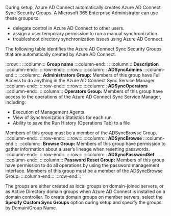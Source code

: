 During setup, Azure AD Connect automatically creates Azure AD Connect Sync Security Groups. A Microsoft 365 Enterprise Administrator can use these groups to:

 -  delegate control in Azure AD Connect to other users.
 -  assign a user temporary permission to run a manual synchronization.
 -  troubleshoot directory synchronization issues using Azure AD Connect.

The following table identifies the Azure AD Connect Sync Security Groups that are automatically created by Azure AD Connect.

:::row:::
  :::column:::
    **Group name**
  :::column-end:::
  :::column:::
    **Description**
  :::column-end:::
:::row-end:::
:::row:::
  :::column:::
    **ADSyncAdmins**
  :::column-end:::
  :::column:::
    **Administrators Group:** Members of this group have Full Access to do anything in the Azure AD Connect Sync Service Manager.
  :::column-end:::
:::row-end:::
:::row:::
  :::column:::
    **ADSyncOperators**
  :::column-end:::
  :::column:::
    **Operators Group:** Members of this group have access to the operations of the Azure AD Connect Sync Service Manager, including:

 -  Execution of Management Agents
 -  View of Synchronization Statistics for each run
 -  Ability to save the Run History (Operations Tab) to a file

Members of this group must be a member of the ADSyncBrowse Group.
  :::column-end:::
:::row-end:::
:::row:::
  :::column:::
    **ADSyncBrowse**
  :::column-end:::
  :::column:::
    **Browse Group:** Members of this group have permission to gather information about a user’s lineage when resetting passwords.
  :::column-end:::
:::row-end:::
:::row:::
  :::column:::
    **ADSyncPasswordSet**
  :::column-end:::
  :::column:::
    **Password Reset Group:** Members of this group have permission to do all operations by using the password management interface.
Members of this group must be a member of the ADSyncBrowse Group.
  :::column-end:::
:::row-end:::


The groups are either created as local groups on domain-joined servers, or as Active Directory domain groups when Azure AD Connect is installed on a domain controller. To create domain groups on member servers, select the **Specify Custom Sync Groups** option during setup and specify the groups by Domain\\Group Name.
